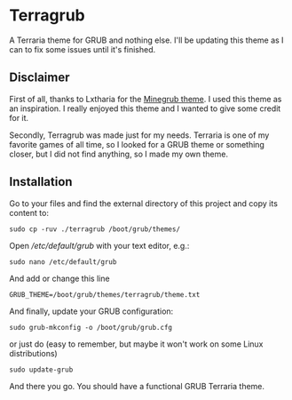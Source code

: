 
# Terragrub

A Terraria theme for GRUB and nothing else.
I'll be updating this theme as I can to fix some issues until it's finished.

## Disclaimer
First of all, thanks to Lxtharia for the [Minegrub theme](https://github.com/Lxtharia/minegrub-theme). I used this theme as an inspiration. I really enjoyed this theme and I wanted to give some credit for it.

Secondly, Terragrub was made just for my needs.
Terraria is one of my favorite games of all time, so I looked for a GRUB theme or something closer, but I did not find anything, so I made my own theme.

## Installation

Go to your files and find the external directory of this project and copy its content to:
```
sudo cp -ruv ./terragrub /boot/grub/themes/
```

Open */etc/default/grub* with your text editor, e.g.:

```
sudo nano /etc/default/grub
```

And add or change this line

```
GRUB_THEME=/boot/grub/themes/terragrub/theme.txt
```

And finally, update your GRUB configuration:
```
sudo grub-mkconfig -o /boot/grub/grub.cfg
```

or just do (easy to remember, but maybe it won't work on some Linux distributions)

```
sudo update-grub
```

And there you go. You should have a functional GRUB Terraria theme.
